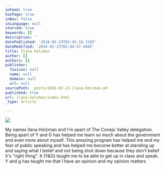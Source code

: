 ```yaml
---
inFeed: true
hasPage: true
inNav: false
inLanguage: null
starred: true
keywords: []
description: ''
datePublished: '2016-02-23T02:45:16.310Z'
dateModified: '2016-02-23T02:44:37.948Z'
title: Ilana Holzman
author: []
authors: []
publisher:
  favicon: null
  name: null
  domain: null
  url: null
sourcePath: _posts/2016-02-23-ilana-holzman.md
published: true
url: ilana-holzman/index.html
_type: Article

---
```

![](https://the-grid-user-content.s3-us-west-2.amazonaws.com/205c5a9b-278a-4df9-a024-3ba89506b0a1.jpg)

My names Ilana Holzman and I'm apart of The Conejo Valley delegation. Being apart of Y and G has helped me learn so much about the government and even more about myself. This amazing program has helped me end my fear of public speaking and has helped me become better at standing up and saying what I belief and not being shot down because they don't belief it's "right thing". It (Y&G) taught me to be able to get up in class and speak. Y and g has taught me that I have an opinion and my opinion matters